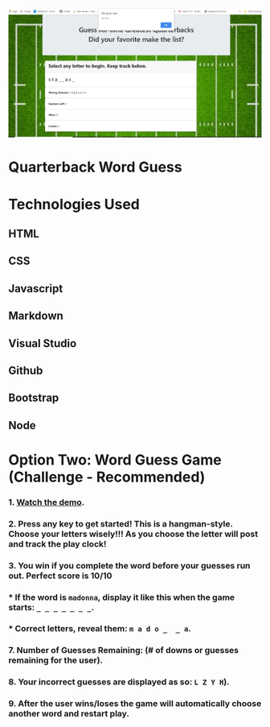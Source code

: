 ![](https://github.com/mlratino/quarterbackWordGuess/blob/master/quarterbackWordGuess.JPG "Logo Title Text 1")

# Quarterback Word Guess
# Technologies Used

## HTML
## CSS
## Javascript
## Markdown
## Visual Studio 
## Github
## Bootstrap
## Node

# Option Two: Word Guess Game (Challenge - Recommended)

### 1. [Watch the demo](https://youtu.be/W-IJcC4tYFI).

<!-- 2. Choose a theme for your game! In the demo, we picked an 80s theme: 80s questions, 80s sound and an 80s aesthetic. You can choose any subject for your theme, though, so be creative! -->

<!-- 3. Use key events to listen for the letters that your players will type.

4. Display the following on the page: -->

### 2. Press any key to get started! This is a hangman-style.  Choose your letters wisely!!! As you choose the letter will post and track the play clock!

### 3.  You win if you complete the word before your guesses run out. Perfect score is 10/10
<!-- : (# of times user guessed the word correctly). -->

  ###  * If the word is `madonna`, display it like this when the game starts: `_ _ _ _ _ _ _`.

  ###  * Correct letters, reveal them: `m a d o _  _ a`.

### 7. Number of Guesses Remaining: (# of downs or guesses remaining for the user).

### 8. Your incorrect guesses are displayed as so: `L Z Y H`).

### 9. After the user wins/loses the game will automatically choose another word and restart play.

<!-- # Word Guess Game Bonuses -->

<!-- <iframe width="560" height="315" src="https://www.youtube.com/embed/8OJ01psE6wc" frameborder="0" allow="accelerometer; autoplay; clipboard-write; encrypted-media; gyroscope; picture-in-picture" allowfullscreen></iframe> -->

<!-- 1. Play a sound or song when the user guesses their word correctly, like in our demo.
2. Write some stylish CSS rules to make a design that fits your game's theme.
3. **HARD MODE:** Organize your game code as an object, except for the key events to get the letter guessed. This will be a challenge if you haven't coded with JavaScript before, but we encourage anyone already familiar with the language to try this out.
4. Save your whole game and its properties in an object.
5. Save any of your game's functions as methods, and call them underneath your object declaration using event listeners.
6. Don't forget to place your global variables and functions above your object.
   * Remember: global variables, then objects, then calls.
7. Definitely talk with a TA or your instructor if you get tripped up during this challenge.

- - -

# A Few Tips

1. **IMPORTANT:** Whichever assignment you choose, code your game one piece at a time! Code all of your apps one piece at a time. _Always code one piece at a time!_
2. Pseudocode your program and break the app down into tiny, manageable fragments. This will make the coding process much less frustrating and a veritable Mach number faster. Otherwise, you'll be chipping away at a giant chunk of abstraction for way too many hours.

   * The ability to solve a large problem by treating it as a set of smaller ones is the hallmark of a strong programmer. Best start adapting this into your development routine now, to better prepare for your more complex future projects.
   * Remember:
     1. Split the whole program into many distinct, pseudocoded problems.
     2. Focus on one of the smaller problems and solve it.
     3. Only when you solve one problem should you then move onto your next problem.

3. When you encounter bugs (and we all do), `console.log` will become your best friend. Regularly check your console to make sure your app is spitting out the right values.

   * As a more advanced—but more powerful—alternative, feel free to experiment with the [Chrome DevTools Debugger](https://developers.google.com/web/tools/chrome-devtools/).

4. Try your best to deliver a 'working/playable game' by the end of the deadline. If you're not making progress with Word Guess, switch gears to the Psychic game. Contact your TA/Instructor if you're not making progress after 2 hours. We're here to help!

5. Substance over style! Submitting a working game matters more that making a broken app that at least looks pretty. We're focusing on game mechanics, not just on the look and feel of your app.
6. That said, coding a functional app that also looks pretty would be impressive.

7. Always commit your work and back it up with GitHub pushes. You don't want to lose hours of your work because you didn't push it to GitHub every half hour or so.

   * **Commit often**.

8. Turn in anything you have! Even if you don't finish, we still want to see what you were able to accomplish in the time we gave you. This will help us know what concepts we could help you with, as well as what topics we should focus on in the coming lectures.



* Please submit both the deployed Github.io link to your homework AND the link to the Github Repository!


 -->
